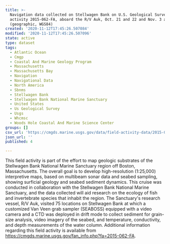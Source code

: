```yaml
---
title: >-
  Navigation data collected on Stellwagen Bank on U.S. Geological Survey field
  activity 2015-062-FA, aboard the R/V Auk, Oct. 21 and 22 and Nov. 3 and 4 2015
  (geographic, WGS84)
created: '2020-11-12T17:45:26.507084'
modified: '2020-11-12T17:45:26.507096'
state: active
type: dataset
tags:
  - Atlantic Ocean
  - Cmgp
  - Coastal And Marine Geology Program
  - Massachusetts
  - Massachusetts Bay
  - Navigation
  - Navigational Data
  - North America
  - Sbnms
  - Stellwagen Bank
  - Stellwagen Bank National Marine Sanctuary
  - United States
  - Us Geological Survey
  - Usgs
  - Whcmsc
  - Woods Hole Coastal And Marine Science Center
groups: []
csv_url: 'https://cmgds.marine.usgs.gov/data/field-activity-data/2015-062-FA/'
json_url: ''
published: 4

---
```

This field activity is part of the effort to map geologic substrates of the Stellwagen Bank National Marine Sanctuary region off Boston, Massachusetts. The overall goal is to develop high-resolution (1:25,000) interpretive maps, based on multibeam sonar data and seabed sampling, showing surficial geology and seabed sediment dynamics. This cruise was conducted in collaboration with the Stellwagen Bank National Marine Sanctuary, and the data collected will aid research on the ecology of fish and invertebrate species that inhabit the region. The Sanctuary's research vessel, R/V Auk, visited 75 locations on Stellwagen Bank at which a customized Van Veen grab sampler (SEABOSS) equipped with a video camera and a CTD was deployed in drift mode to collect sediment for grain-size analysis, video imagery of the seabed, and temperature, conductivity, and depth measurements of the water column. Additional information regarding this field activity is available from https://cmgds.marine.usgs.gov/fan_info.php?fa=2015-062-FA.

